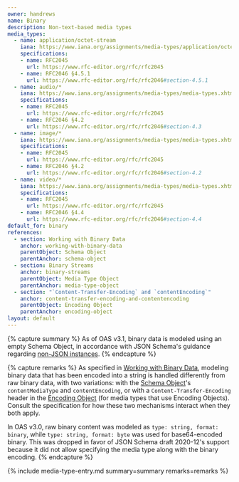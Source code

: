 ```yaml
---
owner: handrews
name: Binary
description: Non-text-based media types
media_types:
  - name: application/octet-stream
    iana: https://www.iana.org/assignments/media-types/application/octet-stream
    specifications:
    - name: RFC2045
      url: https://www.rfc-editor.org/rfc/rfc2045
    - name: RFC2046 §4.5.1
      url: https://www.rfc-editor.org/rfc/rfc2046#section-4.5.1
  - name: audio/*
    iana: https://www.iana.org/assignments/media-types/media-types.xhtml#audio
    specifications:
    - name: RFC2045
      url: https://www.rfc-editor.org/rfc/rfc2045
    - name: RFC2046 §4.2
      url: https://www.rfc-editor.org/rfc/rfc2046#section-4.3
  - name: image/*
    iana: https://www.iana.org/assignments/media-types/media-types.xhtml#image
    specifications:
    - name: RFC2045
      url: https://www.rfc-editor.org/rfc/rfc2045
    - name: RFC2046 §4.2
      url: https://www.rfc-editor.org/rfc/rfc2046#section-4.2
  - name: video/*
    iana: https://www.iana.org/assignments/media-types/media-types.xhtml#video
    specifications:
    - name: RFC2045
      url: https://www.rfc-editor.org/rfc/rfc2045
    - name: RFC2046 §4.4
      url: https://www.rfc-editor.org/rfc/rfc2046#section-4.4
default_for: binary
references:
  - section: Working with Binary Data
    anchor: working-with-binary-data
    parentObject: Schema Object
    parentAnchor: schema-object
  - section: Binary Streams
    anchor: binary-streams
    parentObject: Media Type Object
    parentAnchor: media-type-object
  - section: "`Content-Transfer-Encoding` and `contentEncoding`"
    anchor: content-transfer-encoding-and-contentencoding
    parentObject: Encoding Object
    parentAnchor: encoding-object
layout: default
---
```


{% capture summary %}
As of OAS v3.1, binary data is modeled using an empty Schema Object, in accordance with JSON Schema's guidance regarding [non-JSON instances](https://www.ietf.org/archive/id/draft-bhutton-json-schema-01.html#name-non-json-instances).
{% endcapture %}

{% capture remarks %}
As specified in [Working with Binary Data](https://spec.openapis.org/oas/latest.html#working-with-binary-data), modeling binary data that has been encoded into a string is handled differently from raw binary data, with two variations: with the [Schema Object](https://spec.openapis.org/oas/latest.html#schema-object)'s `contentMediaType` and `contentEncoding`, or with a `Content-Transfer-Encoding` header in the [Encoding Object](https://spec.openapis.org/oas/latest.html#encoding-object) (for media types that use Encoding Objects).  Consult the specification for how these two mechanisms interact when they both apply.

In OAS v3.0, raw binary content was modeled as `type: string, format: binary`, while `type: string, format: byte` was used for base64-encoded binary.  This was dropped in favor of JSON Schema draft 2020-12's support because it did not allow specifying the media type along with the binary encoding.
{% endcapture %}

{% include media-type-entry.md summary=summary remarks=remarks %}
